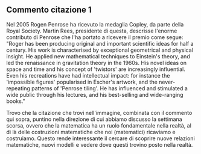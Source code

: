 ## Commento citazione 1

Nel 2005 Rogen Penrose ha ricevuto la medaglia Copley, da parte della Royal Society. Martin Rees, presidente di questa, descrisse l'enorme contributo di Penrose che l'ha portato a ricevere il premio come segue:
"Roger has been producing original and important scientific ideas for half a century. His work is characterised by exceptional geometrical and physical insight. He applied new mathematical techniques to Einstein's theory, and led the renaissance in gravitation theory in the 1960s. His novel ideas on space and time and his concept of 'twistors' are increasingly influential. Even his recreations have had intellectual impact: for instance the 'impossible figures' popularised in Escher's artwork, and the never-repeating patterns of 'Penrose tiling'. He has influenced and stimulated a wide public through his lectures, and his best-selling and wide-ranging books."

Trovo che la citazione che trovi nell'immagine, combinata con il commento qui sopra, puntino nella direzione di cui abbiamo discusso la settimana scorsa, ovvero che la matematica ha un ruolo fondamentale nella realtà, al di là delle costruzioni matematiche che noi (matematici) ricaviamo e costruiamo. Questo rende interessante il cercare di scoprire nuove relazioni matematiche, nuovi modelli e vedere dove questi trovino posto nella realtà.